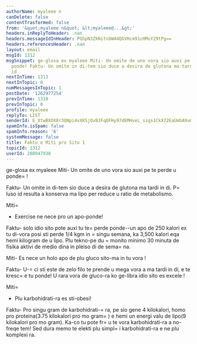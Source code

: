 ```yaml
---
authorName: myaleee n
canDelete: false
contentTrasformed: false
from: '&quot;myaleee n&quot; &lt;myaleee@...&gt;'
headers.inReplyToHeader: .nan
headers.messageIdInHeader: PGhpN3ZkNitnbW44QGVHcm91cHMuY29tPg==
headers.referencesHeader: .nan
layout: email
msgId: 1312
msgSnippet: ge-glosa ex myaleee Miti- Un omite de uno vora sio auxi pe te perde u
  ponde! Faktu- Un omite in di-tem sio duce a desira de glutona ma tardi in di. Pluso
  id
nextInTime: 1313
nextInTopic: 0
numMessagesInTopic: 1
postDate: '1262977254'
prevInTime: 1310
prevInTopic: 0
profile: myaleee
replyTo: LIST
senderId: E_XtwBXOX8r3QNpi4vXKSjQvBJFqQFHy97dEMHveL_sigs1CkX72EaUmbA9u6nQ4LPEPeYMbZYmecOdQS-1X_n7YF5BS9A
spamInfo.isSpam: false
spamInfo.reason: '6'
systemMessage: false
title: Faktu e Miti pro Sito 1
topicId: 1312
userId: 288947930
---
```


ge-glosa ex myaleee
Miti- Un omite de uno vora sio auxi pe te perde u ponde=
!

Faktu- Un omite in di-tem sio duce a desira de glutona ma tardi in di. P=
luso id resulta a konserva ma lipo per reduce u ratio de metabolismo.

Miti=
- Exercise ne nece pro un apo-ponde!

Faktu- solo idio sito pote auxi tu te=
 perde ponde--un apo de 250 kalori ex tu di-vora posi sti perde 1/4 kgm in =
singu semana, ka 3,500 kalori eqa hemi kilogram de u lipo. Plu tekno-pe du =
monito minimo 30 minuta de fisika aktivi de
medio dina in pleiso di de sema=
na.

Miti- Es nece un holo apo de plu gluco sito-ma in tu vora !

Faktu- U-=
ci sti este de zelo filo te prende u mega vora a ma tardi in di, e te kresc=
e tu ponde! U rara vora de gluco-ra ko ge-libra idio sito es excele !

Miti=
- Plu karbohidrati-ra es sti-obesi!

Faktu- Pro singu gram de karbohidrati-=
ra, pe sio gene 4 kilokalori, homo pro proteina(3.75 kilokalori pro mo gram=
) e hemi un energi valu de lipo(9 kilokalori pro mo gram). Ka-co tu pote fr=
u te vora karbohidrati-ra a no-freqe tem! Sed dura memo te elekti plu simpl=
i karbohidrati-ra e ne plu komplexi ra.


